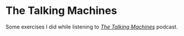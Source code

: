 # The Talking Machines
Some exercises I did while listening to [*The Talking Machines*](http://www.thetalkingmachines.com/) podcast.
